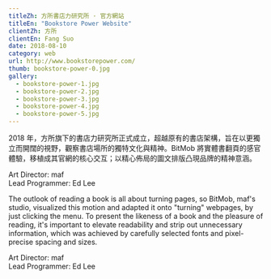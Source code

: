 ```yaml
---
titleZh: 方所書店力研究所 · 官方網站
titleEn: "Bookstore Power Website"
clientZh: 方所
clientEn: Fang Suo
date: 2018-08-10
category: web
url: http://www.bookstorepower.com/
thumb: bookstore-power-0.jpg
gallery:
  - bookstore-power-1.jpg
  - bookstore-power-2.jpg
  - bookstore-power-3.jpg
  - bookstore-power-4.jpg
  - bookstore-power-5.jpg
---
```


2018 年，方所旗下的書店力研究所正式成立，超越原有的書店架構，旨在以更獨立而開闊的視野，觀察書店場所的獨特文化與精神。BitMob 將實體書翻頁的感官體驗，移植成其官網的核心交互；以精心佈局的圖文排版凸現品牌的精神意涵。

Art Director: maf<br/>
Lead Programmer: Ed Lee

<!-- lang -->

The outlook of reading a book is all about turning pages, so BitMob, maf's studio, visualized this motion and adapted it onto "turning" webpages, by just clicking the menu. To present the likeness of a book and the pleasure of reading, it's important to elevate readability and strip out unnecessary information, which was achieved by carefully selected fonts and pixel-precise spacing and sizes.

Art Director: maf<br/>
Lead Programmer: Ed Lee
